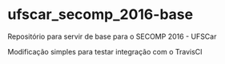 # ufscar_secomp_2016-base
Repositório para servir de base para o SECOMP 2016 - UFSCar

Modificação simples para testar integração com o TravisCI
